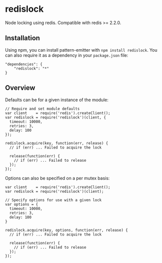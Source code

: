 redislock
===========

Node locking using redis. Compatible with redis >= 2.2.0.

## Installation

Using npm, you can install pattern-emitter with `npm install redislock`.
You can also require it as a dependency in your `package.json` file:

```
"dependencies": {
    "redislock": "*"
}
```

## Overview

Defaults can be for a given instance of the module:

```
// Require and set module defaults
var client    = require('redis').createClient();
var redislock = require('redislock')(client, {
  timeout: 10000,
  retries: 3,
  delay: 100
});

redislock.acquire(key, function(err, release) {
  // if (err) ... Failed to acquire the lock

  release(function(err) {
    // if (err) ... Failed to release
  });
});
```

Options can also be specified on a per mutex basis:

```
var client    = require('redis').createClient();
var redislock = require('redislock')(client);

// Specify options for use with a given lock
var options = {
  timeout: 10000,
  retries: 3,
  delay: 100
}

redislock.acquire(key, options, function(err, release) {
  // if (err) ... Failed to acquire the lock

  release(function(err) {
    // if (err) ... Failed to release
  });
});
```
